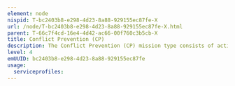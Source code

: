 ```yaml
---
element: node
nispid: T-bc2403b8-e298-4d23-8a88-929155ec87fe-X
url: /node/T-bc2403b8-e298-4d23-8a88-929155ec87fe-X.html
parent: T-66c7f4cd-16e4-4d42-ac66-00f760c3b5cb-X
title: Conflict Prevention (CP)
description: The Conflict Prevention (CP) mission type consists of activities that are normally conducted in accordance with the principles of Chapter VI of the UN Charter. These activities may include  diplomatic, economic, or information initiatives; actions designed to reform a country’s security sector and make it more accountable to democratic control; or deployment of forces designed to prevent or contain disputes from escalating to armed conflict. Military assets used for Conflict Prevention should generally be focused on the support they provide to the political and developmental efforts to mitigate the causes of societal tensions and unrest. This can be before the commencement of intervention, or during or after intervention in order to protect and consolidate the reform and development process. Military activities will be tailored to meet political and developmental demands but include  early warning, surveillance, and preventative deployment.
level: 4
emUUID: bc2403b8-e298-4d23-8a88-929155ec87fe
usage:
  serviceprofiles:
---
```

